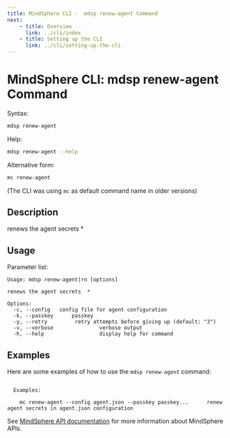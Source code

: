 ```yaml
---
title: MindSphere CLI -  mdsp renew-agent Command
next:
    - title: Overview
      link: ../cli/index
    - title: Setting up the CLI
      link: ../cli/setting-up-the-cli
---
```


# MindSphere CLI: mdsp renew-agent Command

Syntax:

```bash
mdsp renew-agent
```

Help:

```bash
mdsp renew-agent --help
```

Alternative form:

```bash
mc renew-agent
```

(The CLI was using `mc` as default command name in older versions)

## Description

renews the agent secrets  *

## Usage

Parameter list:

```text
Usage: mdsp renew-agent|rn [options]

renews the agent secrets  *

Options:
  -c, --config   config file for agent configuration
  -k, --passkey      passkey
  -y, --retry         retry attempts before giving up (default: "3")
  -v, --verbose               verbose output
  -h, --help                  display help for command

```

## Examples

Here are some examples of how to use the `mdsp renew-agent` command:

```text

  Examples:

    mc renew-agent --config agent.json --passkey passkey... 	 renew agent secrets in agent.json configuration

```

See [MindSphere API documentation](https://documentation.mindsphere.io/MindSphere/apis/index.html) for more information about MindSphere APIs.
